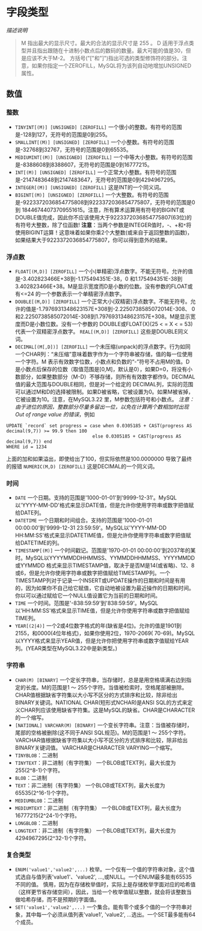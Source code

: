 # 字段类型

*描述说明*
> M 指出最大的显示尺寸。最大的合法的显示尺寸是 255 。
> D 适用于浮点类型并且指出跟随在十进制小数点后的数码的数量。最大可能的值是30，但是应该不大于M-2。
> 方括号("["和"]")指出可选的类型修饰符的部分。注意，如果你指定一个ZEROFILL，MySQL将为该列自动地增加UNSIGNED属性。

## 数值
### 整数
+ `TINYINT[(M)] [UNSIGNED] [ZEROFILL]`
一个很小的整数。有符号的范围是-128到127，无符号的范围是0到255。
+ `SMALLINT[(M)] [UNSIGNED] [ZEROFILL]`
一个小整数。有符号的范围是-32768到32767，无符号的范围是0到65535。
+ `MEDIUMINT[(M)] [UNSIGNED] [ZEROFILL]`
一个中等大小整数。有符号的范围是-8388608到8388607，无符号的范围是0到16777215。
+ `INT[(M)] [UNSIGNED] [ZEROFILL]`
一个正常大小整数。有符号的范围是-2147483648到2147483647，无符号的范围是0到4294967295。
+ `INTEGER[(M)] [UNSIGNED] [ZEROFILL]`
这是INT的一个同义词。
+ `BIGINT[(M)] [UNSIGNED] [ZEROFILL]`
一个大整数。有符号的范围是-9223372036854775808到9223372036854775807，无符号的范围是0到 18446744073709551615。注意，所有算术运算用有符号的BIGINT或DOUBLE值完成，因此你不应该使用大于9223372036854775807(63位)的有符号大整数，除了位函数!
**注意**：当两个参数是INTEGER值时，-、+和`*`将使用BIGINT运算！这意味着如果你乘2个大整数(或来自于返回整数的函数)，如果结果大于9223372036854775807，你可以得到意外的结果。

### 浮点数
+ `FLOAT[(M,D)] [ZEROFILL]`
一个小(单精密)浮点数字。不能无符号。允许的值是-3.402823466E+38到-1.175494351E-38，0 和1.175494351E-38到3.402823466E+38。M是显示宽度而D是小数的位数。没有参数的FLOAT或有<=24 的一个参数表示一个单精密浮点数字。
+ `DOUBLE[(M,D)] [ZEROFILL]`
一个正常大小(双精密)浮点数字。不能无符号。允许的值是-1.7976931348623157E+308到-2.2250738585072014E-308、 0和2.2250738585072014E-308到1.7976931348623157E+308。M是显示宽度而D是小数位数。没有一个参数的 DOUBLE或FLOAT(X)(25 < = X < = 53)代表一个双精密浮点数字。
`REAL[(M,D)] [ZEROFILL]`
这些是DOUBLE同义词。
+ `DECIMAL[(M[,D])] [ZEROFILL]`
一个未压缩(unpack)的浮点数字。行为如同一个CHAR列：“未压缩”意味着数字作为一个字符串被存储，值的每一位使用一个字符。M 表示有效数字位数，小数点和负数的“-”符号不占用M的值。D 是小数点后保存的位数（取值范围是[0,M]，默认是0），如果D=0，将没有小数部分，如果整数部分（M-D）不够存储，则所有有效数字都作9。DECIMAL值的最大范围与DOUBLE相同，但是对一个给定的 DECIMAL列，实际的范围可以通过M和D的选择被限制。如果D被省略，它被设置为0。如果M被省掉，它被设置为10。注意，在MySQL3.22 里，M参数包括符号和小数点。
*注意：由于进位的原因，整数部分尽量多留出一位，以免在计算两个数相加时出现Out of range value 的错误*，例如
```
UPDATE `record` set progress = case when 0.0305185 + CAST(progress AS decimal(9,7)) >= 99.9 then 100
								else 0.0305185 + CAST(progress AS decimal(9,7)) end
WHERE id = 1234
```
上面的加和如果溢出，即使给出了100，但实际依然是100.0000000 导致了最终的报错
`NUMERIC(M,D) [ZEROFILL]`
这是DECIMAL的一个同义词。

### 时间
+ `DATE`
一个日期。支持的范围是'1000-01-01'到'9999-12-31'。MySQL以'YYYY-MM-DD'格式来显示DATE值，但是允许你使用字符串或数字把值赋给DATE列。
+ `DATETIME`
一个日期和时间组合。支持的范围是'1000-01-01 00:00:00'到'9999-12-31 23:59:59'。MySQL以'YYYY-MM-DD HH:MM:SS'格式来显示DATETIME值，但是允许你使用字符串或数字把值赋给DATETIME的列。
+ `TIMESTAMP[(M)]`
一个时间戳记。范围是'1970-01-01 00:00:00'到2037年的某时。MySQL以YYYYMMDDHHMMSS、YYMMDDHHMMSS、YYYYMMDD或YYMMDD 格式来显示TIMESTAMP值，取决于是否M是14(或省略)、12、8或6，但是允许你使用字符串或数字把值赋给TIMESTAMP列。一个 TIMESTAMP列对于记录一个INSERT或UPDATE操作的日期和时间是有用的，因为如果你不自己给它赋值，它自动地被设置为最近操作的日期和时间。你以可以通过赋给它一个NULL值设置它为当前的日期和时间。
+ `TIME`
一个时间。范围是'-838:59:59'到'838:59:59'。MySQL以'HH:MM:SS'格式来显示TIME值，但是允许你使用字符串或数字把值赋给TIME列。
+ `YEAR[(2|4)]`
一个2或4位数字格式的年(缺省是4位)。允许的值是1901到2155，和0000(4位年格式)，如果你使用2位，1970-2069( 70-69)。MySQL以YYYY格式来显示YEAR值，但是允许你把使用字符串或数字值赋给YEAR列。(YEAR类型在MySQL3.22中是新类型。)

### 字符串
+ `CHAR(M) [BINARY]`
一个定长字符串，当存储时，总是是用空格填满右边到指定的长度。M的范围是1 ～ 255个字符。当值被检索时，空格尾部被删除。CHAR值根据缺省字符集以大小写不区分的方式排序和比较，除非给出BINARY关键词。NATIONAL CHAR(短形式NCHAR)是ANSI SQL的方式来定义CHAR列应该使用缺省字符集。这是MySQL的缺省。CHAR是CHARACTER的一个缩写。
+ `[NATIONAL] VARCHAR(M) [BINARY]`
一个变长字符串。注意：当值被存储时，尾部的空格被删除(这不同于ANSI SQL规范)。M的范围是1 ～ 255个字符。 VARCHAR值根据缺省字符集以大小写不区分的方式排序和比较，除非给出BINARY关键词值。 VARCHAR是CHARACTER VARYING一个缩写。
+ `TINYBLOB`：二进制
+ `TINYTEXT`：非二进制（有字符集）
一个BLOB或TEXT列，最大长度为255(2^8-1)个字符。
+ `BLOB`：二进制
+ `TEXT`：非二进制（有字符集）
一个BLOB或TEXT列，最大长度为65535(2^16-1)个字符。
+ `MEDIUMBLOB`：二进制
+ `MEDIUMTEXT`：非二进制（有字符集）
一个BLOB或TEXT列，最大长度为16777215(2^24-1)个字符。
+ `LONGBLOB`：二进制
+ `LONGTEXT`：非二进制（有字符集）
一个BLOB或TEXT列，最大长度为4294967295(2^32-1)个字符。

### 复合类型
+ `ENUM('value1','value2',...)`
枚举。一个仅有一个值的字符串对象，这个值式选自与值列表'value1'、'value2', ...,或NULL。一个ENUM最多能有65535不同的值。
慎用，因为在存储枚举值时，实际上是存储枚举字面对应的哈希值（这样更节省存储空间），因此，当给一个枚举值赋以整数，就会将该整数当做哈希存储，而不是预期的字面值。
+ `SET('value1','value2',...)`
一个集合。能有零个或多个值的一个字符串对象，其中每一个必须从值列表'value1', 'value2', ...选出。一个SET最多能有64个成员。
